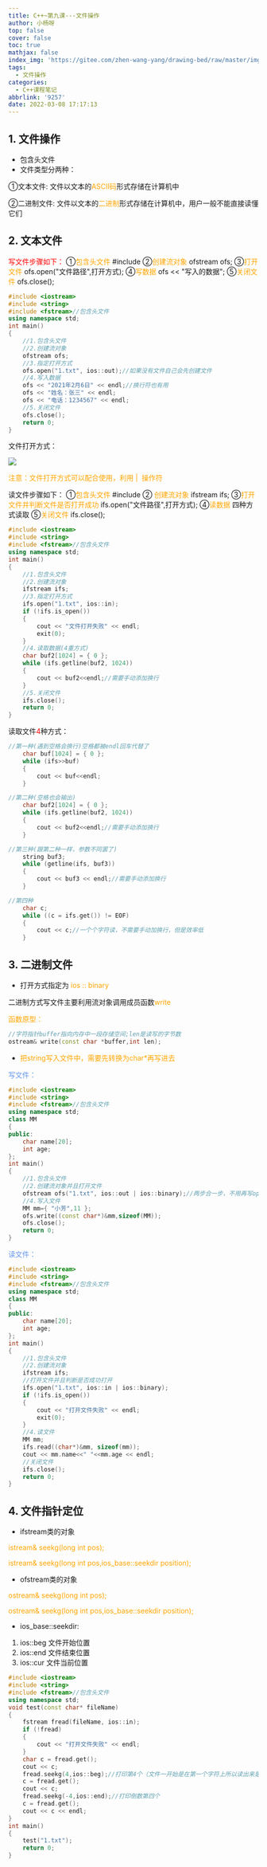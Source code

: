 ```yaml
---
title: C++~第九课---文件操作
author: 小杨呀
top: false
cover: false
toc: true
mathjax: false
index_img: 'https://gitee.com/zhen-wang-yang/drawing-bed/raw/master/imge/thumb-1920-375187.jpg'
tags:
  - 文件操作
categories:
  - C++课程笔记
abbrlink: '9257'
date: 2022-03-08 17:17:13
---
```


## 1.  文件操作

- 包含头文件<font color='orange'><fstream></font>
- 文件类型分两种：

①文本文件:  文件以文本的<font color='orange'>ASCII码</font>形式存储在计算机中

②二进制文件:  文件以文本的<font color='orange'>二进制</font>形式存储在计算机中，用户一般不能直接读懂它们

## 2.  文本文件

<font color='red'>写文件步骤如下：</font>
①<font color='orange'>包含头文件</font>
\#include <fstream>
②<font color='orange'>创建流对象</font>
ofstream ofs;
③<font color='orange'>打开文件</font>
ofs.open("文件路径",打开方式);
④<font color='orange'>写数据</font>
ofs << "写入的数据";
⑤<font color='orange'>关闭文件</font>
ofs.close();

```cpp
#include <iostream>
#include <string>
#include <fstream>//包含头文件
using namespace std;
int main()
{
	//1.包含头文件
	//2.创建流对象
	ofstream ofs;
	//3.指定打开方式
	ofs.open("1.txt", ios::out);//如果没有文件自己会先创建文件
	//4.写入数据
	ofs << "2021年2月6日" << endl;//换行符也有用
	ofs << "姓名：张三" << endl;
	ofs << "电话：1234567" << endl;
	//5.关闭文件
	ofs.close();
	return 0;
}
```

文件打开方式：

![](https://gitee.com/zhen-wang-yang/drawing-bed/raw/master/imge/bgNKpR.png)

<font color='orange'> 注意：文件打开方式可以配合使用，利用 |  操作符</font>

读文件步骤如下：
①<font color='orange'>包含头文件</font>
\#include <fstream>
② <font color='orange'>创建流对象</font>
ifstream ifs;
③<font color='orange'>打开文件并判断文件是否打开成功</font>
ifs.open("文件路径",打开方式);
④<font color='orange'>读数据</font>
四种方式读取
⑤<font color='orange'>关闭文件</font>
ifs.close();

```cpp
#include <iostream>
#include <string>
#include <fstream>//包含头文件
using namespace std;
int main()
{
	//1.包含头文件
	//2.创建流对象
	ifstream ifs;
	//3.指定打开方式
	ifs.open("1.txt", ios::in);
	if (!ifs.is_open())
	{
		cout << "文件打开失败" << endl;
		exit(0);
	}
	//4.读取数据(4重方式)
	char buf2[1024] = { 0 };
	while (ifs.getline(buf2, 1024))
	{
		cout << buf2<<endl;//需要手动添加换行
	}
	//5.关闭文件
	ifs.close();
	return 0;
}
```

读取文件<font color='red'>4</font>种方式：

```cpp
//第一种(遇到空格会换行)空格都被endl回车代替了
	char buf[1024] = { 0 };
	while (ifs>>buf)
	{
		cout << buf<<endl;
	}
```

```cpp
//第二种(空格也会输出)
	char buf2[1024] = { 0 };
	while (ifs.getline(buf2, 1024))
	{
		cout << buf2<<endl;//需要手动添加换行
	}
```

```cpp
//第三种(跟第二种一样，参数不同罢了)
	string buf3;
	while (getline(ifs, buf3))
	{
		cout << buf3 << endl;//需要手动添加换行
	}
```

```cpp
//第四种
	char c;
	while ((c = ifs.get()) != EOF)
	{
		cout << c;//一个个字符读，不需要手动加换行，但是效率低
	}
```

## 3.  二进制文件

- 打开方式指定为 <font color='orange'>ios :: binary</font>

二进制方式写文件主要利用流对象调用成员函数<font color='orange'>write</font>

<font color='orange'>函数原型：</font>

```cpp
//字符指针buffer指向内存中一段存储空间;len是读写的字节数
ostream& write(const char *buffer,int len);
```

- <font color='orange'>把string写入文件中，需要先转换为char\*再写进去</font>

  

<font color='cornflowerblue'>写文件：</font>

```cpp
#include <iostream>
#include <string>
#include <fstream>//包含头文件
using namespace std;
class MM
{
public:
    char name[20];
	int age;
};
int main()
{
	//1.包含头文件
	//2.创建流对象并且打开文件
	ofstream ofs("1.txt", ios::out | ios::binary);//两步合一步，不用再写open
	//4.写入文件
	MM mm={ "小芳",11 };
	ofs.write((const char*)&mm,sizeof(MM));
	ofs.close();
	return 0;
}
```

<font color='cornflowerblue'>读文件：</font>

```cpp
#include <iostream>
#include <string>
#include <fstream>//包含头文件
using namespace std;
class MM
{
public:
    char name[20];
	int age;
};
int main()
{
	//1.包含头文件
	//2.创建流对象
	ifstream ifs;
	//打开文件并且判断是否成功打开
	ifs.open("1.txt", ios::in | ios::binary);
	if (!ifs.is_open())
	{
		cout << "打开文件失败" << endl;
		exit(0);
	}
	//4.读文件
	MM mm;
	ifs.read((char*)&mm, sizeof(mm));
	cout << mm.name<<" "<<mm.age << endl;
	//关闭文件
	ifs.close();
	return 0;
}
```

## 4.  文件指针定位

- ifstream类的对象

<font color='orange'>istream& seekg(long int pos);</font>

<font color='orange'>istream& seekg(long int pos,ios_base::seekdir position);</font>

- ofstream类的对象

<font color='orange'>ostream& seekg(long int pos);</font>

<font color='orange'>ostream& seekg(long int pos,ios_base::seekdir position);</font>

- ios_base::seekdir:

1. ios::beg 文件开始位置
2. ios::end 文件结束位置
3. ios::cur  文件当前位置

```cpp
#include <iostream>
#include <string>
#include <fstream>//包含头文件
using namespace std;
void test(const char* fileName)
{
	fstream fread(fileName, ios::in);
	if (!fread)
	{
		cout << "打开文件失败" << endl;
	}
	char c = fread.get();
	cout << c;
	fread.seekg(4,ios::beg);//打印第4个（文件一开始是在第一个字符上所以读出来是第五个）
	c = fread.get();
	cout << c;
	fread.seekg(-4,ios::end);//打印倒数第四个
	c = fread.get();
	cout << c << endl;
}
int main()
{
	test("1.txt");
	return 0;
}
```

